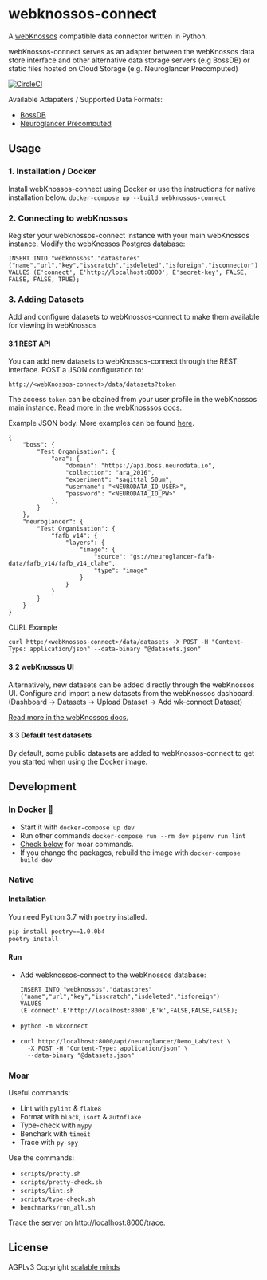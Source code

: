 # webknossos-connect
A [webKnossos](https://github.com/scalableminds/webknossos) compatible data connector written in Python. 

webKnossos-connect serves as an adapter between the webKnossos data store interface and other alternative data storage servers (e.g BossDB) or static files hosted on Cloud Storage (e.g. Neuroglancer Precomputed)

[![CircleCI](https://circleci.com/gh/scalableminds/webknossos-connect.svg?style=svg&circle-token=1d7b55b40a5733c7563033064cee0ed0beef36b6)](https://circleci.com/gh/scalableminds/webknossos-connect)

Available Adapaters / Supported Data Formats:
- [BossDB](https://bossdb.org/)
- [Neuroglancer Precomputed](https://github.com/google/neuroglancer/tree/master/src/neuroglancer/datasource/precomputed)

## Usage
### 1. Installation / Docker
Install webKnossos-connect using Docker or use the instructions for native installation below.
`docker-compose up --build webknossos-connect`

### 2. Connecting to webKnossos
Register your webknossos-connect instance with your main webKnossos instance. Modify the webKnossos Postgres database:
  ```
  INSERT INTO "webknossos"."datastores"("name","url","key","isscratch","isdeleted","isforeign","isconnector")
  VALUES (E'connect', E'http://localhost:8000', E'secret-key', FALSE, FALSE, FALSE, TRUE);
  ```
### 3. Adding Datasets
Add and configure datasets to webKnossos-connect to make them available for viewing in webKnossos

#### 3.1 REST API
You can add new datasets to webKnossos-connect through the REST interface. POST a JSON configuration to:
```
http://<webKnossos-connect>/data/datasets?token
```
The access `token` can be obained from your user profile in the webKnossos main instance. [Read more in the webKnosssos docs.](https://docs.webknossos.org/reference/rest_api#authentication)

Example JSON body. More examples can be found [here](https://github.com/scalableminds/webknossos-connect/blob/master/data/datasets.json).
```
{
    "boss": {
        "Test Organisation": {
            "ara": {
                "domain": "https://api.boss.neurodata.io",
                "collection": "ara_2016",
                "experiment": "sagittal_50um",
                "username": "<NEURODATA_IO_USER>",
                "password": "<NEURODATA_IO_PW>"
            },
        }
    },
    "neuroglancer": {
        "Test Organisation": {
            "fafb_v14": {
                "layers": {
                    "image": {
                        "source": "gs://neuroglancer-fafb-data/fafb_v14/fafb_v14_clahe",
                        "type": "image"
                    }
                }
            }
        }
    }
}
```

CURL Example
```
curl http:/<webKnossos-connect>/data/datasets -X POST -H "Content-Type: application/json" --data-binary "@datasets.json"
```

#### 3.2 webKnossos UI
Alternatively, new datasets can be added directly through the webKnossos UI. Configure and import a new datasets from the webKnossos dashboard. (Dashboard -> Datasets -> Upload Dataset -> Add wk-connect Dataset) 

[Read more in the webKnossos docs.](https://docs.webknossos.org/guides/datasets#uploading-through-the-web-browser)

#### 3.3 Default test datasets

By default, some public datasets are added to webKnossos-connect to get you started when using the Docker image.

## Development
### In Docker :whale:

* Start it with `docker-compose up dev`
* Run other commands `docker-compose run --rm dev pipenv run lint`
* [Check below](#moar) for moar commands.
* If you change the packages, rebuild the image with `docker-compose build dev`

### Native
#### Installation

You need Python 3.7 with `poetry` installed.

```bash
pip install poetry==1.0.0b4
poetry install
```

#### Run

* Add webknossos-connect to the webKnossos database:
  ```
  INSERT INTO "webknossos"."datastores"("name","url","key","isscratch","isdeleted","isforeign") 
  VALUES (E'connect',E'http://localhost:8000',E'k',FALSE,FALSE,FALSE);
  ```
* `python -m wkconnect`
* ```
  curl http://localhost:8000/api/neuroglancer/Demo_Lab/test \
    -X POST -H "Content-Type: application/json" \
    --data-binary "@datasets.json"
  ```

### Moar

Useful commands:

* Lint with `pylint` & `flake8`
* Format with `black`, `isort` & `autoflake`
* Type-check with `mypy`
* Benchark with `timeit`
* Trace with `py-spy`

Use the commands:

* `scripts/pretty.sh`
* `scripts/pretty-check.sh`
* `scripts/lint.sh`
* `scripts/type-check.sh`
* `benchmarks/run_all.sh`

Trace the server on http://localhost:8000/trace.

## License
AGPLv3
Copyright [scalable minds](https://scalableminds.com)
